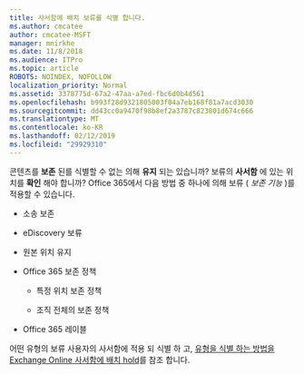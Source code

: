 ```yaml
---
title: 사서함에 배치 보류를 식별 합니다.
ms.author: cmcatee
author: cmcatee-MSFT
manager: mnirkhe
ms.date: 11/8/2018
ms.audience: ITPro
ms.topic: article
ROBOTS: NOINDEX, NOFOLLOW
localization_priority: Normal
ms.assetid: 3378775d-67a2-47aa-a7ed-fbc6d0b4d561
ms.openlocfilehash: b993f28d9321805003f04a7eb168f81a7acd3030
ms.sourcegitcommit: dd43cc0a9470f98b8ef2a3787c823801d674c666
ms.translationtype: MT
ms.contentlocale: ko-KR
ms.lasthandoff: 02/12/2019
ms.locfileid: "29929310"
---
```

콘텐츠를 **보존** 된를 식별할 수 없는 의해 **유지** 되는 있습니까? 보류의 **사서함** 에 있는 위치를 **확인** 해야 합니까? Office 365에서 다음 방법 중 하나에 의해 보류 ( *보존 기능* )를 적용할 수 있습니다. 
  
- 소송 보존 
    
- eDiscovery 보류
    
- 원본 위치 유지
    
- Office 365 보존 정책 
    
  - 특정 위치 보존 정책
    
  - 조직 전체의 보존 정책
    
- Office 365 레이블
    
어떤 유형의 보류 사용자의 사서함에 적용 되 식별 하 고, [유형을 식별 하는 방법을 Exchange Online 사서함에 배치 hold](https://docs.microsoft.com/office365/securitycompliance/identify-a-hold-on-an-exchange-online-mailbox)를 참조 합니다.
  

